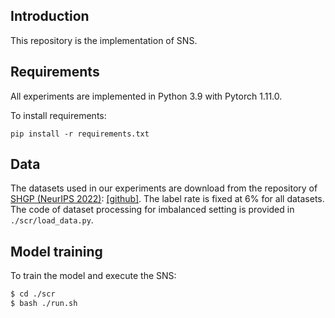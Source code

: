 ## Introduction

This repository is the implementation of SNS. 


## Requirements

All experiments are implemented in Python 3.9 with Pytorch 1.11.0.

To install requirements:
```setup
pip install -r requirements.txt
```

## Data

The datasets used in our experiments are download from the repository of [SHGP (NeurIPS 2022)](https://arxiv.org/abs/2210.10462): [[github]](https://github.com/kepsail/SHGP). The label rate is fixed at 6\% for all datasets. The code of dataset processing for imbalanced setting is provided in `./scr/load_data.py`.


## Model training

To train the model and execute the SNS:

```bash
$ cd ./scr
$ bash ./run.sh
```
